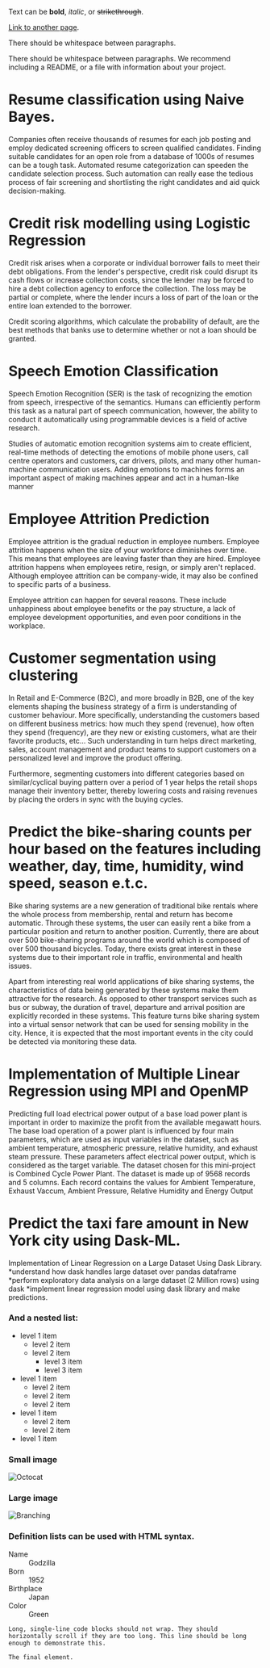 

Text can be **bold**, _italic_, or ~~strikethrough~~.

[Link to another page](./another-page.html).

There should be whitespace between paragraphs.

There should be whitespace between paragraphs. We recommend including a README, or a file with information about your project.

# Resume classification using Naive Bayes.
Companies often receive thousands of resumes for each job posting and employ dedicated screening officers to screen qualified candidates. Finding suitable candidates for an open role from a database of 1000s of resumes can be a tough task. Automated resume categorization can speeden the candidate selection process. Such automation can really ease the tedious process of fair screening and shortlisting the right candidates and aid quick decision-making.

# Credit risk modelling using Logistic Regression
Credit risk arises when a corporate or individual borrower fails to meet their debt obligations. From the lender's perspective, credit risk could disrupt its cash flows or increase collection costs, since the lender may be forced to hire a debt collection agency to enforce the collection. The loss may be partial or complete, where the lender incurs a loss of part of the loan or the entire loan extended to the borrower.

Credit scoring algorithms, which calculate the probability of default, are the best methods that banks use to determine whether or not a loan should be granted.

# Speech Emotion Classification
Speech Emotion Recognition (SER) is the task of recognizing the emotion from speech, irrespective of the semantics. Humans can efficiently perform this task as a natural part of speech communication, however, the ability to conduct it automatically using programmable devices is a field of active research.

Studies of automatic emotion recognition systems aim to create efficient, real-time methods of detecting the emotions of mobile phone users, call centre operators and customers, car drivers, pilots, and many other human-machine communication users. Adding emotions to machines forms an important aspect of making machines appear and act in a human-like manner

# Employee Attrition Prediction
Employee attrition is the gradual reduction in employee numbers. Employee attrition happens when the size of your workforce diminishes over time. This means that employees are leaving faster than they are hired. Employee attrition happens when employees retire, resign, or simply aren't replaced. Although employee attrition can be company-wide, it may also be confined to specific parts of a business.

Employee attrition can happen for several reasons. These include unhappiness about employee benefits or the pay structure, a lack of employee development opportunities, and even poor conditions in the workplace.

# Customer segmentation using clustering
In Retail and E-Commerce (B2C), and more broadly in B2B, one of the key elements shaping the business strategy of a firm is understanding of customer behaviour. More specifically, understanding the customers based on different business metrics: how much they spend (revenue), how often they spend (frequency), are they new or existing customers, what are their favorite products, etc... Such understanding in turn helps direct marketing, sales, account management and product teams to support customers on a personalized level and improve the product offering.

Furthermore, segmenting customers into different categories based on similar/cyclical buying pattern over a period of 1 year helps the retail shops manage their inventory better, thereby lowering costs and raising revenues by placing the orders in sync with the buying cycles.


# Predict the bike-sharing counts per hour based on the features including weather, day, time, humidity, wind speed, season e.t.c.
Bike sharing systems are a new generation of traditional bike rentals where the whole process from membership, rental and return has become automatic. Through these systems, the user can easily rent a bike from a particular position and return to another position. Currently, there are about over 500 bike-sharing programs around the world which is composed of over 500 thousand bicycles. Today, there exists great interest in these systems due to their important role in traffic, environmental and health issues.

Apart from interesting real world applications of bike sharing systems, the characteristics of data being generated by these systems make them attractive for the research. As opposed to other transport services such as bus or subway, the duration of travel, departure and arrival position are explicitly recorded in these systems. This feature turns bike sharing system into a virtual sensor network that can be used for sensing mobility in the city. Hence, it is expected that the most important events in the city could be detected via monitoring these data.

# Implementation of Multiple Linear Regression using MPI and OpenMP
Predicting full load electrical power output of a base load power plant is important in order to maximize the profit from the available megawatt hours. The base load operation of a power plant is influenced by four main parameters, which are used as input variables in the dataset, such as ambient temperature, atmospheric pressure, relative humidity, and exhaust steam pressure. These parameters affect electrical power output, which is considered as the target variable.
The dataset chosen for this mini-project is Combined Cycle Power Plant. The dataset is made up of 9568 records and 5 columns. Each record contains the values for Ambient Temperature, Exhaust Vaccum, Ambient Pressure, Relative Humidity and Energy Output

# Predict the taxi fare amount in New York city using Dask-ML.
Implementation of Linear Regression on a Large Dataset Using Dask Library.
 *understand how dask handles large dataset over pandas dataframe
 *perform exploratory data analysis on a large dataset (2 Million rows) using dask
 *implement linear regression model using dask library and make predictions.

### And a nested list:

- level 1 item
  - level 2 item
  - level 2 item
    - level 3 item
    - level 3 item
- level 1 item
  - level 2 item
  - level 2 item
  - level 2 item
- level 1 item
  - level 2 item
  - level 2 item
- level 1 item

### Small image

![Octocat](https://github.githubassets.com/images/icons/emoji/octocat.png)

### Large image

![Branching](https://guides.github.com/activities/hello-world/branching.png)


### Definition lists can be used with HTML syntax.

<dl>
<dt>Name</dt>
<dd>Godzilla</dd>
<dt>Born</dt>
<dd>1952</dd>
<dt>Birthplace</dt>
<dd>Japan</dd>
<dt>Color</dt>
<dd>Green</dd>
</dl>

```
Long, single-line code blocks should not wrap. They should horizontally scroll if they are too long. This line should be long enough to demonstrate this.
```

```
The final element.
```

